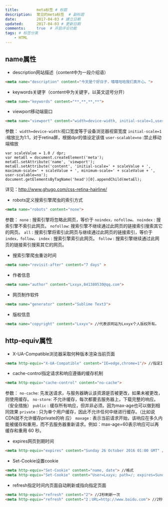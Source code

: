 ```yaml
---
title:        meta标签 # 标题
description:  常见的meta标签  # 副标题
date:         2017-04-03 # 建立日期
updated:      2017-04-03 # 更新日期
comments:     true  # 开启评论功能
tags: # 标签分类
    - HTML
---
```



## name属性
* description网站描述（content中为一段介绍语）
```html
<meta name="description" content="今天是个好日子，嘻嘻哈哈我们真开心。">
```

* keywords关键字（content中为关键字，以英文逗号分开）
```html
<meta name="keywords" content="**,**,**,**">
```

* viewport移动端窗口
```html
<meta name="viewport" content="width=device-width, initial-scale=1,user-scalable=no">
```

参数：
`width=device-width`:视口宽度等于设备浏览器视窗宽度
`initial-scale=1`   :缩放比为1:1，对于retina屏，根据dpr的值设定该值
`user-scalable=no`  :禁止移动端缩放

```
var scaleValue = 1.0 / dpr;
var metaEl = document.createElement('meta');
metaEl.setAttribute('name', 'viewport');
metaEl.setAttribute('content', 'initial-scale=' + scaleValue + ', maximum-scale=' + scaleValue + ', minimum-scale=' + scaleValue + ', user-scalable=no');
document.getElementsByTagName('head')[0].appendChild(metaEl);
```

详见：http://www.ghugo.com/css-retina-hairline/

* robots定义搜索引擎爬虫的索引方式
```html
<meta name="robots" content="none">
```
  参数：
  `none`    : 搜索引擎将忽略此网页，等价于 `noindex，nofollow。`
  `noindex` : 搜索引擎不索引此网页。
  `nofollow`: 搜索引擎不继续通过此网页的链接索引搜索其它的网页。
  `all`     : 搜索引擎将索引此网页与继续通过此网页的链接索引，等价于 `index，follow。`
  `index`   : 搜索引擎索引此网页。
  `follow`  : 搜索引擎继续通过此网页的链接索引搜索其它的网页。

* 搜索引擎爬虫重访时间
```html
<meta name="revisit-after" content="7 days" >
```

* 作者信息
```html
<meta name="author" content="Lxxyx,841380530@qq.com">
```

* 网页制作软件
```html
<meta name="generator" content="Sublime Text3">
```

* 版权信息
```html
<meta name="copyright" content="Lxxyx"> //代表该网站为Lxxyx个人版权所有。
```


## http-equiv属性
* X-UA-Compatible浏览器采取何种版本渲染当前页面
```html
<meta http-equiv="X-UA-Compatible" content="IE=edge,chrome=1"/> //指定IE和Chrome使用最新版本渲染当前页面
```

* cache-control指定请求和响应遵循的缓存机制
```html
<meta http-equiv="cache-control" content="no-cache">
```
  参数：
  `no-cache`: 先发送请求，与服务器确认该资源是否被更改，如果未被更改，则使用缓存。
  `no-store`: 不允许缓存，每次都要去服务器上，下载完整的响应。（安全措施）
  `public`  : 缓存所有响应，但并非必须。因为max-age也可以做到相同效果
  `private` : 只为单个用户缓存，因此不允许任何中继进行缓存。（比如说CDN就不允许缓存private的响 应）
  `maxage`  : 表示当前请求开始，该响应在多久内能被缓存和重用，而不去服务器重新请求。例如：max-age=60表示响应可以再缓存和重用 60 秒。

* expires网页到期时间
```html
<meta http-equiv="expires" content="Sunday 26 October 2016 01:00 GMT" />
```

* Set-Cookie设置cookie
```html
<meta http-equiv="Set-Cookie" content="name, date"> //格式
<meta http-equiv="Set-Cookie" content="User=Lxxyx; path=/; expires=Sunday, 10-Jan-16 10:00:00 GMT"> //具体范例
```

* refresh指定时间内页面自动刷新或指向指定页面
```html
<meta http-equiv="refresh" content="2"> //2秒刷新一次
<meta http-equiv="refresh" content="2；URL=http://www.baidu.com"> //2秒后跳转到百度页面
```
